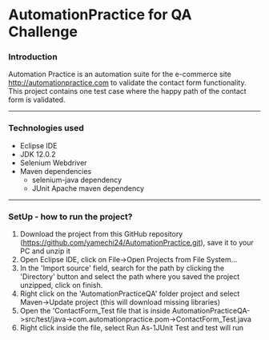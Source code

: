 # AutomationPractice for QA Challenge

### Introduction 

Automation Practice is an automation suite for the e-commerce site http://automationpractice.com to validate the contact form functionality. This project contains one test case where the happy path of the contact form is validated.

---
### Technologies used
* Eclipse IDE
* JDK 12.0.2
* Selenium Webdriver
* Maven dependencies
  - selenium-java dependency
  - JUnit Apache maven dependency
 
 ---
 ### SetUp - how to run the project?
 
 1. Download the project from this GitHub repository (https://github.com/yamechi24/AutomationPractice.git), save it to your PC and unzip it
 2. Open Eclipse IDE, click on File->Open Projects from File System...
 3. In the 'Import source' field, search for the path by clicking the 'Directory' button and select the path where you saved the project unzipped, click on finish.
 4. Right click on the 'AutomationPracticeQA' folder project and select Maven->Update project (this will download missing libraries)
 5. Open the 'ContactForm_Test file that is inside AutomationPracticeQA->src/test/java->com.automationpractice.pom->ContactForm_Test.java
 6. Right click inside the file, select Run As-1JUnit Test and test will run
 
 
 
